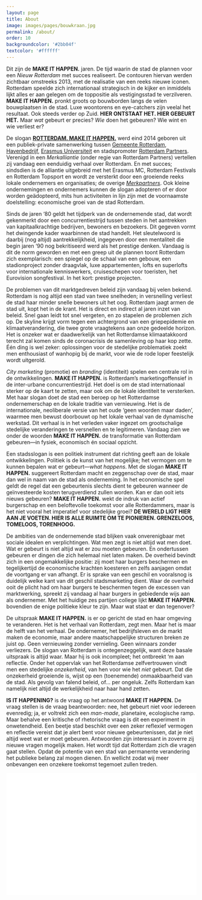 ```yaml
---
layout: page
title: About
image: images/pages/bouwkraan.jpg
permalink: /about/
order: 10
backgroundcolor: '#2bb04f'
textcolor: '#ffffff'
---
```


Dit zijn de **MAKE IT HAPPEN.** jaren. De tijd waarin de stad de plannen voor een _Nieuw Rotterdam_ met succes realiseert. De contouren hiervan werden zichtbaar omstreeks 2013, met de realisatie van een reeks nieuwe iconen. Rotterdam speelde zich internationaal strategisch in de kijker en inmiddels lijkt alles er aan gelegen om de toppositie als vestigingsstad te verzilveren. **MAKE IT HAPPEN.** pronkt groots op bouwborden langs de velen bouwplaatsen in de stad. Luxe woontorens en eye-catchers zijn veelal het resultaat. Ook steeds verder op Zuid. **HIER ONTSTAAT HET. HIER GEBEURT HET.** Maar _wat_ gebeurt er precies? _Wie_ doen het gebeuren? Wie wint en wie verliest er?

De slogan [**ROTTERDAM. MAKE IT HAPPEN.**](https://rotterdammakeithappen.nl/) werd eind 2014 geboren uit een publiek-private samenwerking tussen [Gemeente Rotterdam](https://www.rotterdam.nl/bestuur-organisatie/make-it-happen/), [Havenbedrijf](https://www.portofrotterdam.com/en/files/port-of-rotterdam-make-it-happen), [Erasmus Universiteit](https://www.eur.nl/over-de-eur/huisstijl/make-it-happen) en stadspromoter [Rotterdam Partners](https://rotterdammakeithappen.nl/merkpartners/rotterdam-partners/). Verenigd in een _Merkalliantie_ (onder regie van Rotterdam Partners) vertellen zij vandaag een eenduidig verhaal over Rotterdam. En met succes; sindsdien is de alliantie uitgebreid met het Erasmus MC, Rotterdam Festivals en Rotterdam Topsport en wordt ze versterkt door een groeiende reeks lokale ondernemers en organisaties; de overige [_Merkpartners_](https://rotterdammakeithappen.nl/merkpartners/). Ook kleine ondernemingen en ondernemers kunnen de slogan adopteren of er door worden geädopteerd, mits hun activiteiten in lijn zijn met de voornaamste doelstelling: economische groei van de stad Rotterdam.

Sinds de jaren ‘80 geldt het tijdperk van de ondernemende stad, dat wordt gekenmerkt door een concurrentiestrijd tussen steden in het aantrekken van kapitaalkrachtige bedrijven, bewoners en bezoekers. Dit gegeven vormt het dwingende kader waarbinnen de stad handelt. Het sleutelwoord is daarbij (nog altijd) aantrekkelijkheid, ingegeven door een mentaliteit die begin jaren ‘90 nog bekritiseerd werd als het prestige denken. Vandaag is dit de norm geworden en met een greep uit de plannen toont Rotterdam zich exemplarisch: een spiegel op de schaal van een gebouw, een stadionproject zonder draagvlak, luxe appartementen, lofts en superlofts voor internationale kenniswerkers, cruiseschepen voor toeristen, het Eurovision songfestival. In het kort: prestige projecten.

De problemen van dit marktgedreven beleid zijn vandaag bij velen bekend. Rotterdam is nog altijd een stad van twee snelheden; in versnelling verliest de stad haar minder snelle bewoners uit het oog. Rotterdam jaagt armen de stad uit, kopt het in de krant. Het is direct en indirect al jaren inzet van beleid. Snel gaan leidt tot snel vergeten, en zo stapelen de problemen zich op. De skyline krijgt vorm tegen een achtergrond van een griepepidemie en klimaatverandering, die twee grote vraagtekens aan onze gedeelde horizon. Het is onzeker wat er daadwerkelijk van het Rotterdamse klimaatakkoord terecht zal komen sinds de coronacrisis de samenleving op haar kop zette. Één ding is wel zeker: oplossingen voor de stedelijke problematiek zoekt men enthousiast of wanhopig bij de markt, voor wie de rode loper feestelijk wordt uitgerold.

_City marketing_ (promotie) en _branding_ (identiteit) spelen een centrale rol in de ontwikkelingen. **MAKE IT HAPPEN.** is Rotterdam’s marketingoffensief in de inter-urbane concurrentiestrijd. Het doel is om de stad internationaal sterker op de kaart te zetten, maar ook om de lokale identiteit te versterken. Met haar slogan doet de stad een beroep op het Rotterdamse ondernemerschap en de lokale traditie van vernieuwing. Het is de internationale, neoliberale versie van het oude ‘geen woorden maar daden’, waarmee men bewust doorbouwt op het lokale verhaal van de dynamische werkstad. Dit verhaal is in het verleden vaker ingezet om grootschalige stedelijke veranderingen te versnellen en te legitimeren. Vandaag zien we onder de woorden **MAKE IT HAPPEN.** de transformatie van Rotterdam gebeuren—in fysiek, economisch én sociaal opzicht.

Een stadsslogan is een politiek instrument dat richting geeft aan de lokale ontwikkelingen. Politiek is de kunst van het mogelijke; het vermogen om te kunnen bepalen wat er gebeurt—_what happens_. Met de slogan **MAKE IT HAPPEN.** suggereert Rotterdam macht en zeggenschap over de stad, maar dan wel in naam van de stad als onderneming. In het economische spel geldt de regel dat een gebeurtenis slechts dient te gebeuren wanneer de geïnvesteerde kosten terugverdiend zullen worden. Kan er dan ooit iets nieuws gebeuren?  **MAKE IT HAPPEN.** wekt de indruk van actief burgerschap en een beloftevolle toekomst voor alle Rotterdammers, maar is het niet vooral het imperatief voor stedelijke groei? **DE WERELD LIGT HIER AAN JE VOETEN. HIER IS ALLE RUIMTE OM TE PIONIEREN. GRENZELOOS, TOMELOOS, TORENHOOG.**

De ambities van de ondernemende stad blijken vaak onverenigbaar met sociale idealen en verplichtingen. Wat men zegt is niet altijd wat men doet. Wat er gebeurt is niet altijd wat er zou moeten gebeuren. En ondertussen gebeuren er dingen die zich helemaal niet laten maken. De overheid bevindt zich in een ongemakkelijke positie: zij moet haar burgers beschermen en tegelijkertijd de economische krachten koesteren en zelfs aanjagen omdat de voortgang er van afhangt. Er is sprake van een geschil en vooralsnog is duidelijk welke kant van dit geschil stadsmarketing dient. Waar de overheid ooit de plicht had om haar burgers te beschermen tegen de excessen van marktwerking, spreekt zij vandaag al haar burgers in gebiedende wijs aan als ondernemer. Met het huidige zes partijen college lijkt **MAKE IT HAPPEN.** bovendien de enige politieke kleur te zijn. Maar wat staat er dan tegenover?

De uitspraak **MAKE IT HAPPEN.** is er op gericht de stad en haar omgeving te veranderen. Het is het verhaal van Rotterdam, zegt men. Maar het is maar de helft van het verhaal. De ondernemer, het bedrijfsleven en de markt maken de economie, maar andere maatschappelijke structuren breken ze juist op. Geen vernieuwing zonder vernieling. Geen winnaars zonder verliezers. De slogan van Rotterdam is ontegenzeggelijk, want deze basale uitspraak is altijd waar. Maar hij is ook incompleet; het ontbreekt ‘m aan reflectie. Onder het oppervlak van het Rotterdamse zelfvertrouwen vindt men een stedelijke _onzekerheid_, van hen voor wie het _niet_ gebeurt. Dat die onzekerheid groeiende is, wijst op een (toenemende) onmaakbaarheid van de stad. Als gevolg van falend beleid, of... per ongeluk. Zelfs Rotterdam kan namelijk niet altijd de werkelijkheid naar haar hand zetten.

**IS IT HAPPENING?** is de vraag op het antwoord **MAKE IT HAPPEN.** De vraag stellen is de vraag beantwoorden: nee, het gebeurt niet voor iedereen evenredig; ja, er voltrekt zich een _man-made_, planetaire, ecologische ramp. Maar behalve een kritische of rhetorische vraag is dit een experiment in onwetendheid. Een beetje stad beschikt over een zeker reflexief vermogen en reflectie vereist dat je alert bent voor nieuwe gebeurtenissen, dat je niet altijd weet wat er moet gebeuren. Antwoorden zijn interessant in zoverre zij nieuwe vragen mogelijk maken. Het wordt tijd dat Rotterdam zich die vragen gaat stellen. Opdat de potentie van een stad van permanente verandering het publieke belang zal mogen dienen. En wellicht zodat wij meer onbevangen een onzekere toekomst tegemoet zullen treden.

![IS IT HAPPENING?](assets/misc/schrikhek-wit3.png)